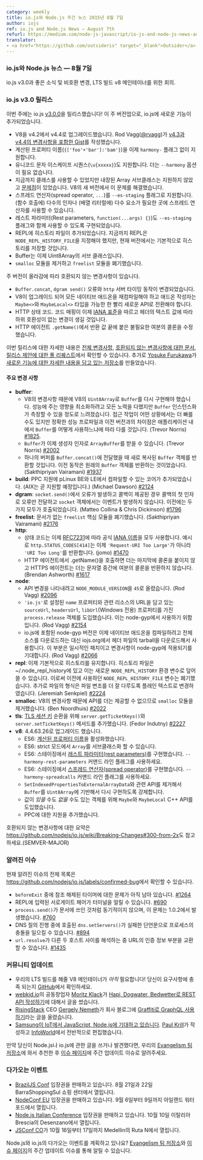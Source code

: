 ```yaml
---
category: weekly
title: io.js와 Node.js 주간 뉴스 2015년 8월 7일
author: iojs
ref: io.js and Node.js News — August 7th
refurl: https://medium.com/node-js-javascript/io-js-and-node-js-news-august-7th-49d7c3f09810
translator:
- <a href="https://github.com/outsideris" target="_blank">Outsider</a>
---
```


<!--
### io.js and Node.js News — August 7th
io.js v3.0 and the new goodness, breaking changes, and our ongoing call for an LTS build V8 maintainer.
-->

### io.js와 Node.js 뉴스  — 8월 7일
io.js v3.0과 좋은 소식 및 비호환 변경, LTS 빌드 v8 메인테이너를 위한 회의.

<!--
### io.js v3.0 Release
-->

### io.js v3.0 릴리스

<!--
This week, io.js [v3.0.0](https://iojs.org/dist/v3.0.0/) is released! Since this is a major version bump, new features have been introduced to io.js. These are:
-->
이번 주에는 io.js [v3.0.0](https://iojs.org/dist/v3.0.0/)을 릴리스했습니다! 이 주 버전업으로, io.js에 새로운 기능이 추가되었습니다.

<!--
- V8 upgrade from v4.2 to v4.4. Rod Vagg ([@rvagg](http://twitter.com/rvagg)) has [a Gist containing the changelogs of v4.3 and v4.4](https://gist.github.com/rvagg/1f115074cb3c890985bf).
- Computed property names (`{['foo'+'bar']:'bam'}`) is now shipped without the need for any `harmony-` flag.
- Unicode escape sequence (`\u{xxxxx}`) is also shipped. There is no need for the `--harmony` option anymore.
- Previously classes are available but built-in Array subclasses are not supported or [problematic](https://code.google.com/p/v8/issues/detail?can=2&q=3930&colspec=ID%20Type%20Status%20Priority%20Owner%20Summary%20HW%20OS%20Area%20Stars&id=3930). The new version of V8 has solved this problem.
- The spread operator (`...`) is supported with the `--es-staging` flag. This allows you to use it in places where multiple arguments (for function calls) or multiple elements (for array literals) are expected.
- The Rest parameters (`function(...args) {}`) are implemented behind the `--es-staging` flag as well.
- REPL now gets a history file. Previously REPL needs to specify `NODE_REPL_HISTORY_FILE` but the current version will have the history saved by default.
- Buffer is now a subclass of Uint8Array.
- The `smalloc` module has been removed, and the `freelist` module has now been deprecated.
-->

- V8을 v4.2에서 v4.4로 업그레이드했습니다. Rod Vagg([@rvagg](http://twitter.com/rvagg))가 [v4.3과 v4.4의 변경사항을 포함한 Gist](https://gist.github.com/rvagg/1f115074cb3c890985bf)를 작성했습니다.
- 계산된 프로퍼티 이름(`{['foo'+'bar']:'bam'}`)을 이제 `harmony-` 플래그 없이 지원합니다.
- 유니코드 문자 이스케이프 시퀀스(`\u{xxxxx}`)도 지원합니다. 더는 `--harmony` 옵션이 필요 없습니다.
- 지금까지 클래스를 사용할 수 있었지만 내장된 Array 서브클래스는 지원하지 않았고 [문제점](https://code.google.com/p/v8/issues/detail?can=2&q=3930&colspec=ID%20Type%20Status%20Priority%20Owner%20Summary%20HW%20OS%20Area%20Stars&id=3930)이 있었습니다. V8의 새 버전에서 이 문제를 해결했습니다.
- 스프레드 연산자(spread operator, `...`)를 `--es-staging` 플래그로 지원합니다. (함수 호출에) 다수의 인자나 (배열 리터럴에) 다수 요소가 필요한 곳에 스프레드 연산자를 사용할 수 있습니다.
- 레스트 파라미터(Rest parameters, `function(...args) {}`)도 `--es-staging` 플래그와 함께 사용할 수 있도록 구현되었습니다.
- REPL에 히스토리 파일이 추가되었습니다. 지금까지 REPL은 `NODE_REPL_HISTORY_FILE`을 지정해야 했지만, 현재 버전에서는 기본적으로 히스토리를 저장할 것입니다.
- Buffer는 이제 Uint8Array의 서브 클래스입니다.
- `smalloc` 모듈을 제거하고 `freelist` 모듈을 폐기했습니다.

<!--
With a major version bump, there are also breaking changes. These include:
- Changes on `Buffer.concat`, `dgram send()` error and `http` server timing behaviors.
- The upgrade on V8, which gives the need for recompiling of all native add-ons and the new `Maybe<>` and `MaybeLocal<>` types for add-on authors to transition to these new APIs as soon as possible.
- HTTP status codes. The code mappings conform to the [IANA standard](http://www.iana.org/assignments/http-status-codes/http-status-codes.xhtml) now and will be a backwards incompatible change to consumers that depend on the text value of a header.
- The HTTP agent `.getName()`, which fixes the unnecessary extra colon at the end of the return values.
-->

주 버전이 올라감에 따라 호환되지 않는 변경사항이 있습니다.
- `Buffer.concat`, `dgram send()` 오류와 `http` 서버 타이밍 동작이 변경되었습니다.
- V8이 업그레이드 되어 모든 네이티브 애드온을 재컴파일해야 하고 애드온 작성자는 `Maybe<>`와 `MaybeLocal<>` 타입을 가능한 한 빨리 새로운 API로 전환해야 합니다.
- HTTP 상태 코드. 코드 매핑이 이제 [IANA 표준](http://www.iana.org/assignments/http-status-codes/http-status-codes.xhtml)을 따르고 헤더의 텍스트 값에 따라 하위 호환성이 없는 변경이 생길 것입니다.
- HTTP 에이전트 `.getName()`에서 반환 값 끝에 붙은 불필요한 여분의 콜론을 수정했습니다.

<!--
You can find out more information about this release in the [complete changelog](https://github.com/nodejs/io.js/blob/master/CHANGELOG.md), the [Breaking Changes document](https://github.com/nodejs/io.js/wiki/Breaking-Changes#300-from-2x) and the [pull request for the release proposal](https://github.com/nodejs/io.js/pull/2299). In addition, [Yosuke Furukawa](https://twitter.com/yosuke_furukawa) has made a [repo with details about the new features](https://github.com/yosuke-furukawa/iojs-new-features).
-->

이번 릴리스에 대한 자세한 내용은 [전체 변경사항](https://github.com/nodejs/io.js/blob/master/CHANGELOG.md), [호환되지 않는 변경사항에 대한 문서](https://github.com/nodejs/io.js/wiki/Breaking-Changes#300-from-2x), [릴리스 제안에 대한 풀 리퀘스트](https://github.com/nodejs/io.js/pull/2299)에서 확인할 수 있습니다. 추가로 [Yosuke Furukawa](https://twitter.com/yosuke_furukawa)가 [새로운 기능에 대한 자세한 내용을 담고 있는 저장소](https://github.com/yosuke-furukawa/iojs-new-features)를 만들었습니다.

<!--
#### Notable changes
-->

#### 주요 변경 사항

<!--
* **buffer**:
  * Due to changes in V8, it has been necessary to reimplement `Buffer` on top of V8's `Uint8Array`. Every effort has been made to minimize the performance impact, however `Buffer` instantiation is measurably slower. Access operations may be faster in some circumstances but the exact performance profile and difference over previous versions will depend on how `Buffer` is used within applications. (Trevor Norris) [#1825](https://github.com/nodejs/io.js/pull/1825).
  * `Buffer` can now take `ArrayBuffer`s as a constructor argument (Trevor Norris) [#2002](https://github.com/nodejs/io.js/pull/2002).
  * When a single buffer is passed to `Buffer.concat()`, a new, copied `Buffer` object will be returned; previous behavior was to return the original `Buffer` object (Sakthipriyan Vairamani) [#1937](https://github.com/nodejs/io.js/pull/1937).
* **build**: PPC support has been added to core to allow compiling on pLinux BE and LE (AIX support coming soon) (Michael Dawson) [#2124](https://github.com/nodejs/io.js/pull/2124).
* **dgram**: If an error occurs within `socket.send()` and a callback has been provided, the error is only passed as the first argument to the callback and not emitted on the `socket` object; previous behavior was to do both (Matteo Collina & Chris Dickinson) [#1796](https://github.com/nodejs/io.js/pull/1796)
* **freelist**: Deprecate the undocumented `freelist` core module (Sakthipriyan Vairamani) [#2176](https://github.com/nodejs/io.js/pull/2176).
* **http**:
  * Status codes now all use the official [IANA names](http://www.iana.org/assignments/http-status-codes) as per [RFC7231](https://tools.ietf.org/html/rfc7231), e.g. `http.STATUS_CODES[414]` now returns `'URI Too Long'` rather than `'Request-URI Too Large'` (jomo) [#1470](https://github.com/nodejs/io.js/pull/1470).
  * Calling .getName() on an HTTP agent no longer returns a trailing colon, HTTPS agents will no longer return an extra colon near the middle of the string (Brendan Ashworth) [#1617](https://github.com/nodejs/io.js/pull/1617).
* **node**:
  * `NODE_MODULE_VERSION` has been bumped to `45` to reflect the break in ABI (Rod Vagg) [#2096](https://github.com/nodejs/io.js/pull/2096).
  * Introduce a new `process.release` object that contains a `name` property set to `'io.js'` and `sourceUrl`, `headersUrl` and `libUrl` (Windows only) properties containing URLs for the relevant resources; this is intended to be used by node-gyp (Rod Vagg) [#2154](https://github.com/nodejs/io.js/pull/2154).
  * The version of node-gyp bundled with io.js now downloads and uses a tarball of header files from iojs.org rather than the full source for compiling native add-ons; it is hoped this is a temporary floating patch and the change will be upstreamed to node-gyp soon (Rod Vagg) [#2066](https://github.com/nodejs/io.js/pull/2066).
* **repl**: Persistent history is now enabled by default. The history file is located at ~/.node_repl_history, which can be overridden by the new environment variable `NODE_REPL_HISTORY`. This deprecates the previous `NODE_REPL_HISTORY_FILE` variable. Additionally, the format of the file has been changed to plain text to better handle file corruption. (Jeremiah Senkpiel) [#2224](https://github.com/nodejs/io.js/pull/2224).
* **smalloc**: The `smalloc` module has been removed as it is no longer possible to provide the API due to changes in V8 (Ben Noordhuis) [#2022](https://github.com/nodejs/io.js/pull/2022).
* **tls**: Add `server.getTicketKeys()` and `server.setTicketKeys()` methods for [TLS session key](https://www.ietf.org/rfc/rfc5077.txt) rotation (Fedor Indutny) [#2227](https://github.com/nodejs/io.js/pull/2227).
* **v8**: Upgraded to 4.4.63.26
  * ES6: Enabled [computed property names](https://developer.mozilla.org/en-US/docs/Web/JavaScript/Reference/Operators/Object_initializer#Computed_property_names)
  * ES6: `Array` can now be subclassed in strict mode
  * ES6: Implement [rest parameters](https://developer.mozilla.org/en/docs/Web/JavaScript/Reference/Functions/rest_parameters) in staging, use the `--harmony-rest-parameters` command line flag
  * ES6: Implement the [spread operator](https://developer.mozilla.org/en-US/docs/Web/JavaScript/Reference/Operators/Spread_operator) in staging, use the `--harmony-spreadcalls` command line flag
  * Removed `SetIndexedPropertiesToExternalArrayData` and related APIs, forcing a shift to `Buffer` to be reimplemented based on `Uint8Array`
  * Introduction of `Maybe` and `MaybeLocal` C++ API for objects which _may_ or _may not_ have a value.
  * Added support for PPC

See also https://github.com/nodejs/io.js/wiki/Breaking-Changes#300-from-2x for a summary of the breaking changes (SEMVER-MAJOR).
-->

* **buffer**:
  * V8의 변경사항 때문에 V8의 `Uint8Array`로 `Buffer`를 다시 구현해야 했습니다. 성능에 주는 영향을 최소화하려고 모든 노력을 다했지만 `Buffer` 인스턴스화가 측정할 수 있을 정도로 느려졌습니다. 접근 작업이 어떤 상황에서는 더 빠를 수도 있지만 정확한 성능 프로파일과 이전 버전과의 차이점은 애플리케이션 내에서 `Buffer`를 어떻게 사용하느냐에 따라 다를 것입니다. (Trevor Norris) [#1825](https://github.com/nodejs/io.js/pull/1825).
  * `Buffer`가 이제 생성자 인자로 `ArrayBuffer`를 받을 수 있습니다. (Trevor Norris) [#2002](https://github.com/nodejs/io.js/pull/2002)
  * 하나의 버퍼를 `Buffer.concat()`에 전달했을 때 새로 복사된 `Buffer` 객체를 반환할 것입니다. 이전 동작은 원래의 `Buffer` 객체를 반환하는 것이었습니다. (Sakthipriyan Vairamani) [#1937](https://github.com/nodejs/io.js/pull/1937)
* **build**: PPC 지원에 pLinux BE와 LE에서 컴파일할 수 있는 코어가 추가되었습니다. (AIX는 곧 지원할 예정입니다.) (Michael Dawson) [#2124](https://github.com/nodejs/io.js/pull/2124)
* **dgram**: `socket.send()`에서 오류가 발생하고 콜백이 제공된 경우 콜백의 첫 인자로 오류만 전달하고 `socket` 객체에서는 이벤트가 발생하지 않습니다. 이전에는 두 가지 모두가 호출되었습니다. (Matteo Collina & Chris Dickinson) [#1796](https://github.com/nodejs/io.js/pull/1796)
* **freelist**: 문서가 없는 `freelist` 핵심 모듈을 폐기했습니다. (Sakthipriyan Vairamani) [#2176](https://github.com/nodejs/io.js/pull/2176)
* **http**:
  * 상태 코드는 이제 [RFC7231](https://tools.ietf.org/html/rfc7231)에 따라 공식 [IANA 이름](http://www.iana.org/assignments/http-status-codes)을 모두 사용합니다. 예시로 `http.STATUS_CODES[414]`는 이제 `'Request-URI Too Large'`가 아니라 `'URI Too Long'`를 반환합니다. (jomo) [#1470](https://github.com/nodejs/io.js/pull/1470)
  * HTTP 에이전트에서 .getName()을 호출하면 더는 마지막에 콜론을 붙이지 않고 HTTPS 에이전트는 더는 문자열 중간에 여분의 콜론을 반환하지 않습니다. (Brendan Ashworth) [#1617](https://github.com/nodejs/io.js/pull/1617)
* **node**:
  * API 변경을 나타내려고 `NODE_MODULE_VERSION`을 `45`로 올렸습니다. (Rod Vagg) [#2096](https://github.com/nodejs/io.js/pull/2096)
  * `'io.js'`로 설정된 `name` 프로퍼티와 관련 리소스의 URL을 담고 있는 `sourceUrl`, `headersUrl`, `libUrl`(Windows 전용) 프로퍼티를 가진 `process.release` 객체를 도입했습니다. 이는 node-gyp에서 사용하기 위함입니다. (Rod Vagg) [#2154](https://github.com/nodejs/io.js/pull/2154)
  * io.js에 포함된 node-gyp 버전은 이제 네이티브 애드온을 컴파일하려고 전체 소스를 다운로드하는 대신 iojs.org에서 헤더 파일의 tarball을 다운로드해서 사용합니다. 이 부분은 일시적인 패치이고 변경사항이 node-gyp에 적용되기를 기대합니다. (Rod Vagg) [#2066](https://github.com/nodejs/io.js/pull/2066)
* **repl**: 이제 기본적으로 히스토리를 유지합니다. 히스토리 파일은 ~/.node_repl_history에 있고 이는 새로운 `NODE_REPL_HISTORY` 환경 변수로 덮어쓸 수 있습니다. 이로써 이전에 사용하던 `NODE_REPL_HISTORY_FILE` 변수는 폐기했습니다. 추가로 파일의 형식은 파일 변조를 더 잘 다루도록 플레인 텍스트로 변경하였습니다. (Jeremiah Senkpiel) [#2224](https://github.com/nodejs/io.js/pull/2224)
* **smalloc**: V8의 변경사항 때문에 API를 더는 제공할 수 없으므로 `smalloc` 모듈을 제거했습니다. (Ben Noordhuis) [#2022](https://github.com/nodejs/io.js/pull/2022)
* **tls**: [TLS 세션 키](https://www.ietf.org/rfc/rfc5077.txt) 순환을 위해 `server.getTicketKeys()`와 `server.setTicketKeys()` 메서드를 추가했습니다. (Fedor Indutny) [#2227](https://github.com/nodejs/io.js/pull/2227)
* **v8**: 4.4.63.26로 업그레이드 했습니다.
  * ES6: [계산된 프로퍼티 이름](https://developer.mozilla.org/en-US/docs/Web/JavaScript/Reference/Operators/Object_initializer#Computed_property_names)을 활성화했습니다.
  * ES6: strict 모드에서 `Array`를 서브클래스화 할 수 있습니다.
  * ES6: 스테이징에서 [레스트 파라미터(rest parameters)](https://developer.mozilla.org/en/docs/Web/JavaScript/Reference/Functions/rest_parameters)를 구현했습니다. `--harmony-rest-parameters` 커맨드 라인 플래그를 사용하세요.
  * ES6: 스테이징에서 [스프레드 연산자(spread operator)](https://developer.mozilla.org/en-US/docs/Web/JavaScript/Reference/Operators/Spread_operator)를 구현했습니다. `--harmony-spreadcalls` 커맨드 라인 플래그를 사용하세요.
  * `SetIndexedPropertiesToExternalArrayData`와 관련 API를 제거해서 `Buffer`를 `Uint8Array`에 기반해서 다시 구현하도록 강제합니다.
  * 값이 _있을_ 수도 _없을_ 수도 있는 객체를 위해 `Maybe`와 `MaybeLocal` C++ API를 도입했습니다.
  * PPC에 대한 지원을 추가했습니다.

호환되지 않는 변경사항에 대한 요약은 <https://github.com/nodejs/io.js/wiki/Breaking-Changes#300-from-2x>도 참고하세요.(SEMVER-MAJOR)

<!--
#### Known issues

See https://github.com/nodejs/io.js/labels/confirmed-bug for complete and current list of known issues.

* Some problems with unreferenced timers running during `beforeExit` are still to be resolved. See [#1264](https://github.com/nodejs/io.js/issues/1264).
* Surrogate pair in REPL can freeze terminal. [#690](https://github.com/nodejs/io.js/issues/690)
* `process.send()` is not synchronous as the docs suggest, a regression introduced in 1.0.2, see [#760](https://github.com/nodejs/io.js/issues/760).
* Calling `dns.setServers()` while a DNS query is in progress can cause the process to crash on a failed assertion. [#894](https://github.com/nodejs/io.js/issues/894)
* `url.resolve` may transfer the auth portion of the url when resolving between two full hosts, see [#1435](https://github.com/nodejs/io.js/issues/1435).
-->

### 알려진 이슈

현재 알려진 이슈의 전체 목록은
<https://github.com/nodejs/io.js/labels/confirmed-bug>에서 확인할 수 있습니다.

* `beforeExit` 중에 참조 해제된 타이머에 대한 문제가 아직 남아 있습니다. [#1264](https://github.com/nodejs/io.js/issues/1264)
* REPL에 입력된 서로게이트 페어가 터미널을 얼릴 수 있습니다. [#690](https://github.com/nodejs/io.js/issues/690)
* `process.send()`가 문서에 쓰인 것처럼 동기적이지 않으며, 이 문제는 1.0.2에서 발생했습니다. [#760](https://github.com/nodejs/io.js/issues/760)
* DNS 질의 진행 중에 호출된 `dns.setServers()`가 실패한 단언문으로 프로세스의 충돌을 일으킬 수 있습니다. [#894](https://github.com/nodejs/io.js/issues/894)
* `url.resolve`가 다른 두 호스트 사이를 해석하는 중 URL의 인증 정보 부분을 교환할 수 있습니다. [#1435](https://github.com/nodejs/io.js/issues/1435)

<!--
### Community Updates

* We *still* need a V8 maintainer for our LTS build! Head on over [to GitHub](https://github.com/nodejs/LTS/issues/28) to see if the requirements match your capabilities.
* [webkid.io](http://webkid.io) co-founder [Moritz Klack](http://twitter.com/moklick) has written about [creating a REST API with Hapi, Dogwater and Bedwetter](http://blog.webkid.io/how-to-create-a-rest-api-with-hapi/?utm_source=io.js+and+Node.js+News&utm_medium=article).
* [RisingStack](http://risingstack.com) CEO [Gergely Nemeth](http://twitter.com/nthgergo) has a post in the company blog about [using GraphQL with Graffiti](https://blog.risingstack.com/start-using-graphql-with-graffiti/?utm_source=io.js+and+Node.js+News&utm_medium=article).
* [Samsung banks on JavaScript, Node.js for IoT](http://www.infoworld.com/article/2953719/javascript/samsung-banks-on-javascript-node-js-for-iot.html?utm_source=io.js+and+Node.js+News&utm_medium=article), as reported by [Paul Krill](https://twitter.com/pjkrill), editor at large at [InfoWorld](http://www.infoworld.com/).

If you have spotted or written something about Node.js and io.js, do come over to our [Evangelism team repo](https://github.com/nodejs/evangelism) and suggest it on the [Issues page](https://github.com/nodejs/evangelism/issues), specifically the Weekly Updates issue.
-->

### 커뮤니티 업데이트

* 우리의 LTS 빌드를 해줄 V8 메인테이너가 *아직* 필요합니다! 당신이 요구사항에 충족 되는지 [GitHub](https://github.com/nodejs/LTS/issues/28)에서 확인하세요.
* [webkid.io](http://webkid.io)의 공동창업자 [Moritz Klack](http://twitter.com/moklick)가 [Hapi, Dogwater, Bedwetter로 REST API 작성하기](http://blog.webkid.io/how-to-create-a-rest-api-with-hapi/?utm_source=io.js+and+Node.js+News&utm_medium=article)에 대해서 글을 썼습니다.
* [RisingStack](http://risingstack.com) CEO [Gergely Nemeth](http://twitter.com/nthgergo)가 회사 블로그에 [Graffiti로 GraphQL 사용하기](https://blog.risingstack.com/start-using-graphql-with-graffiti/?utm_source=io.js+and+Node.js+News&utm_medium=article)라는 글을 올렸습니다.
* [Samsung이 IoT에서 JavaScript, Node.js에 기대하고 있습니다](http://www.infoworld.com/article/2953719/javascript/samsung-banks-on-javascript-node-js-for-iot.html?utm_source=io.js+and+Node.js+News&utm_medium=article). [Paul Krill](https://twitter.com/pjkrill)가 작성하고 [InfoWorld](http://www.infoworld.com/)에서 전반적으로 편집했습니다.

만약 당신이 Node.js나 io.js에 관한 글을 쓰거나 발견했다면, 우리의 [Evangelism 팀 저장소](https://github.com/nodejs/evangelism)에 와서 추천한 후 [이슈 페이지](https://github.com/nodejs/evangelism/issues)에 주간 업데이트 이슈로 알려주세요.

<!--
### Upcoming Events

* [BrazilJS Conf](http://braziljs.com.br/) tickets are on sale, August 21st - 22nd at Shopping Center BarraShoppingSul
* [NodeConf EU](http://nodeconf.eu/) tickets are on sale, September 6th - 9th at Waterford, Ireland
* [Node.js Italian Conference](http://nodejsconf.it/) tickets are on sale, October 10th at Desenzano - Brescia, Italy
* [JSConf CO](http://www.jsconf.co/), October 16th - 17th at Ruta N, Medellin

Have an event about Node.js and io.js coming up? You can put your events here through the [Evangelism team repo](https://github.com/nodejs/evangelism) and announce it in the [Issues page](https://github.com/nodejs/evangelism/issues), specifically the Weekly Updates issue.
-->

### 다가오는 이벤트

* [BrazilJS Conf](http://braziljs.com.br/) 입장권을 판매하고 있습니다. 8월 21일과 22일 BarraShoppingSul 쇼핑 센터에서 열립니다.
* [NodeConf EU](http://nodeconf.eu/) 입장권을 판매하고 있습니다. 9월 6일부터 9일까지 아일랜드 워터포드에서 열립니다.
* [Node.js Italian Conference](http://nodejsconf.it/) 입장권을 판매하고 있습니다. 10월 10일 이탈리아 Brescia의 Desenzano에서 열립니다.
* [JSConf CO](http://www.jsconf.co/)가 10월 16일부터 17일까지 Medellin의 Ruta N에서 열립니다.

Node.js와 io.js의 다가오는 이벤트를 계획하고 있나요? [Evangelism 팀 저장소](https://github.com/nodejs/evangelism)와 [이슈 페이지](https://github.com/nodejs/evangelism/issues)의 주간 업데이트 이슈를 통해 알릴 수 있습니다.
